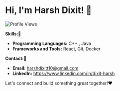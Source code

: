 # Hi, I'm Harsh Dixit! 👋
![Profile Views](https://komarev.com/ghpvc/?username=harsh-dixitt&color=blue)

**Skills:🌠**
* **Programming Languages:** C++ , Java
* **Frameworks and Tools:** React, Git, Docker

**Contact:📌**
* **Email:** harshdixitt10@gmail.com
* **LinkedIn:** https://www.linkedin.com/in/dixit-harsh

Let's connect and build something great together!❤️

